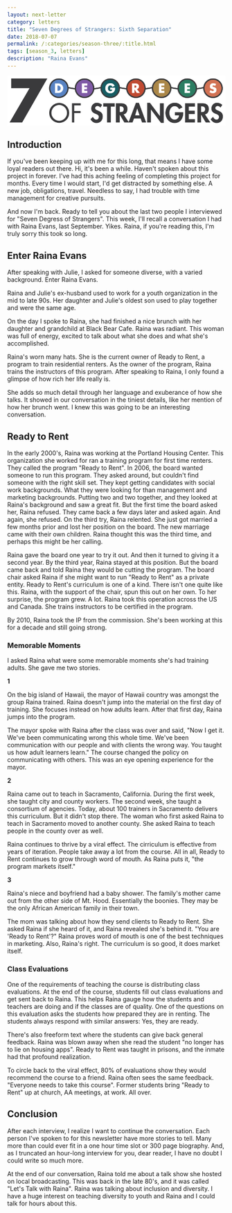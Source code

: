 ```yaml
---
layout: next-letter
category: letters
title: "Seven Degrees of Strangers: Sixth Separation"
date: 2018-07-07
permalink: /:categories/season-three/:title.html
tags: [season_3, letters]
description: "Raina Evans"
---
```


<img src="https://github.com/jermspeaks/jermspeaks.github.io/blob/master/assets/images/7_Degrees_Of_Strangers_Letterhead.png?raw=true" alt="7 Degrees of Strangers Letterhead" width="600" />

## Introduction

<!-- 
Welcome to the Jear Bear Letter's penultimate letter of the series "Seven Degrees of Strangers". If you've just started reading this series, I interview a stranger one degree of separation at a time. And you should check out [old letters from this series on my website](http://www.craftbyzen.com/letters/season-three/). 

Sorry it's taken so long to get to this letter. There have been a number of life hiccups, like finding and starting a new job. Sometimes, life gets in the way and you have to drop some things. But now I'm picking it back up to present two last letters.

This week, I'm presenting a conversation I had with Raina Evans.  -->

If you've been keeping up with me for this long, that means I have some loyal readers out there. Hi, it's been a while. Haven't spoken about this project in forever. I've had this aching feeling of completing this project for months. Every time I would start, I'd get distracted by something else. A new job, obligations, travel. Needless to say, I had trouble with time management for creative pursuits.

And now I'm back. Ready to tell you about the last two people I interviewed for "Seven Degress of Strangers". This week, I'll recall a conversation I had with Raina Evans, last September. Yikes. Raina, if you're reading this, I'm truly sorry this took so long.

## Enter Raina Evans

After speaking with Julie, I asked for someone diverse, with a varied background. Enter Raina Evans.

Raina and Julie's ex-husband used to work for a youth organization in the mid to late 90s. Her daughter and Julie's oldest son used to play together and were the same age.

On the day I spoke to Raina, she had finished a nice brunch with her daughter and grandchild at Black Bear Cafe. Raina was radiant. This woman was full of energy, excited to talk about what she does and what she's accomplished. 

Raina's worn many hats. She is the current owner of Ready to Rent, a program to train residential renters. As the owner of the program, Raina trains the instructors of this program. After speaking to Raina, I only found a glimpse of how rich her life really is.

She adds so much detail through her language and exuberance of how she talks. It showed in our conversation in the tiniest details, like her mention of how her brunch went. I knew this was going to be an interesting conversation.

## Ready to Rent

In the early 2000's, Raina was working at the Portland Housing Center. This organization she worked for ran a training program for first time renters. They called the program "Ready to Rent". In 2006, the board wanted someone to run this program. They asked around, but couldn't find someone with the right skill set. They kept getting candidates with social work backgrounds. What they were looking for than management and marketing backgrounds. Putting two and two together, and they looked at Raina's background and saw a great fit. But the first time the board asked her, Raina refused. They came back a few days later and asked again. And again, she refused. On the third try, Raina relented. She just got married a few months prior and lost her position on the board. The new marriage came with their own children. Raina thought this was the third time, and perhaps this might be her calling.

Raina gave the board one year to try it out. And then it turned to giving it a second year. By the third year, Raina stayed at this position. But the board came back and told Raina they would be cutting the program. The board chair asked Raina if she might want to run "Ready to Rent" as a private entity. Ready to Rent's curriculum is one of a kind. There isn't one quite like this. Raina, with the support of the chair, spun this out on her own. To her surprise, the program grew. A lot. Raina took this operation across the US and Canada. She trains instructors to be certified in the program.

By 2010, Raina took the IP from the commission. She's been working at this for a decade and still going strong.

### Memorable Moments

I asked Raina what were some memorable moments she's had training adults. She gave me two stories.

**1**

On the big island of Hawaii, the mayor of Hawaii country was amongst the group Raina trained. Raina doesn't jump into the material on the first day of training. She focuses instead on how adults learn. After that first day, Raina jumps into the program. 

The mayor spoke with Raina after the class was over and said, "Now I get it. We've been communicating wrong this whole time. We've been communication with our people and with clients the wrong way. You taught us how adult learners learn." The course changed the policy on communicating with others. This was an eye opening experience for the mayor.

**2**

Raina came out to teach in Sacramento, California. During the first week, she taught city and county workers. The second week, she taught a consortium of agencies. Today, about 100 trainers in Sacramento delivers this curriculum. But it didn't stop there. The woman who first asked Raina to teach in Sacramento moved to another county. She asked Raina to teach people in the county over as well. 

Raina continues to thrive by a viral effect. The cirriculum is effective from years of iteration. People take away a lot from the course. All in all, Ready to Rent continues to grow through word of mouth. As Raina puts it, "the program markets itself."

**3**

Raina's niece and boyfriend had a baby shower. The family's mother came out from the other side of Mt. Hood. Essentially the boonies. They may be the only African American family in their town.

The mom was talking about how they send clients to Ready to Rent. She asked Raina if she heard of it, and Raina revealed she's behind it. "You are 'Ready to Rent'?" Raina proves word of mouth is one of the best techniques in marketing. Also, Raina's right. The curriculum is so good, it does market itself.


### Class Evaluations

One of the requirements of teaching the course is distributing class evaluations. At the end of the course, students fill out class evaluations and get sent back to Raina. This helps Raina gauge how the students and teachers are doing and if the classes are of quality. One of the questions on this evaluation asks the students how prepared they are in renting. The students always respond with similar answers: Yes, they are ready.

There's also freeform text where the students can give back general feedback. Raina was blown away when she read the student "no longer has to lie on housing apps". Ready to Rent was taught in prisons, and the inmate had that profound realization.

To circle back to the viral effect, 80% of evaluations show they would recommend the course to a friend. Raina often sees the same feedback. "Everyone needs to take this course". Former students bring "Ready to Rent" up at church, AA meetings, at work. All over.

## Conclusion

After each interview, I realize I want to continue the conversation. Each person I've spoken to for this newsletter have more stories to tell. Many more than could ever fit in a one hour time slot or 300 page biography. And, as I truncated an hour-long interview for you, dear reader, I have no doubt I could write so much more.

At the end of our conversation, Raina told me about a talk show she hosted on local broadcasting. This was back in the late 80's, and it was called "Let's Talk with Raina". Raina was talking about inclusion and diversity. I have a huge interest on teaching diversity to youth and Raina and I could talk for hours about this.


<!-- 

Finished having lunch at Black Bear Diner

July training days - online training

Julie - ex-husbnad (Jonathan) - worked at the same youth organization in the mid to late 90s. Friends through work.

Their eldest son is the same age as Raina's daughter

Raina left that organization, worked at a couple different organization until she worked on the board of the Portland Housing Center. The organization helps home owners. 

She started managing education classes to help rental housing. Organizaion wanted Raina to fill the role. Less candidates with social services, more to program management and training.

Portland Housing Center - ready to rent, the board really liked it. They asked Raina three times before she agreed to lead the class. She gave it a year, which turned to 3 years. At the end fo the 3rd year, the board decided to stop the program. PHC's director told Raina she should run it on her own. This was around the time she just got married.

In 2006, blended family. Took curriculum to teach other teachers. Curriculum took two years for the staff and writers to put together.

Licensed the curriculum to other organizations. 

2007 - possession of curriculum of "Ready to Rent"
2010 - gave copyright to Raina's org

## Takeaway message

You never know what you're calling is. You should be open to everything.


## Notes

grandma breakfast -> grandson + daughter = loving them

Black bear cafe, western us, all over California

be anywhere to work <- that's how Raina operates

Training online
Take your work anywhere

How she met Julie

Her ex-husband and Raina worked for same youth organization years ago, back in the mid to late 90's

Oldest son + her daughter same age - played a lot together

Confusing to Raina -> training -> what she does

Julie's husband Johnathan left the organization. Jumped around other organizations. Eventually worked on the board of the Portland housing center. Homeowners

They had an education class called "Ready to Rent"

Barriers to get into rental housing. 
Moved -> head of this class.

They tried to find a replacement but kep getting social services, not someone with a program management / education training background.
No: Social Services
Yes: program management / education training background

Eliminating position for Raina at the board
board asked Raina to head "Ready to Rent"

First time: said no
Second time: said no
Third time: said yes

With some conditions
- evaluate and run for one year and see where they are

Ran it for three years
  Rental education no more, board sought to eliminate the program and Raina's position
  But one of the executive board members asked her to run it as an independent entity

Explore with Raina (2006), she was recently married in november 2005 with a blended family

No startup funds, no budget

Cirriculum is one of a kind. 2 years to write and put it together
For 3 years, licensed it to other organizations. Calling for it, put it on the shelf

Since 2007 - 2010, Ready to rent on license
After 2010, has CC and ownership to Raina

Spends less time marketing
Spends more time on training staff and licensing -> instructor certification

On-site training all around the US and Canada: CT, RI, HI, Canada, CA, NC

Lifework:
  background in communication, PR, marketing

Education:
  wheelhouse = non-traditional educators - how to teach. She loves it!

1,000s of people across US/ Canada

Road path -> middle school, high school, steward of doing this

elementary to college = teaching is a huge difference

90s / early 00s = middle schoolers
  - can morph, has some skill

HS - think they know everything. Have to get "adult" with them

Adults don't like diversity training

MS / HS much easier to understand diversity training (in WA)

Genre of teaching to different groups in high school

### Memorable Moments

training group in big island, HI
Talking about teaching

First day of training is spent on teaching. Later the students get it.

Adult learning principles

Director of city and county of HI after first days said "Now I get it. We've been doing it the wrong way"
  about communicating to each other

"We've been communicating with our people, with clients, the wrong way. You taught us what adult learners needs. How they learn."

Reconfigure how to communicate. Now put the right communication piece"

Memorable training

Sacramento, CA 2015

County in SAC, 2 weeks

Week 1: 30 city + county of sacramento employees
Week 2: 30-32 consortium of agencies

Both groups want training

~100 trainers in SAC delivering this cirriculum

Woman moved the county over and referred a new group of agencies to train! (word of mouth)
She also was the one to open it up to the consortium and wanted it in SAC

She led the call for training

CA has tons of trainees

People who take class

3 ppl as renters were taught homeowning, now are instructors

Class evaluations (feedback)
- never seen negative evaluations
- students get it

Prisoners taught this -> evaluation

Con you get housing now?
Response: No longer have to lie on housing applications

Feedback & evaluations - original curriculum

through responses, see changes in behavior, and measures effectiveness

As part of teaching the curriculum, evaluations are sent back to Ready to Rent
(1) how students are doing
(2) how instructors are doing

80% of evals - Would you recommend to friend. Answer: "Everyone needs to take this class"

Outreach - word of mouth
email - staffers (5 ppl)
last 3 months - call from agencies where it was mentioned in meetings
e.g. AA, Dept of behavioral health

Heard from meeting (mentions)
publicity, client needs for housing

Niece + BF: had 1 year old baby. At the baby shower, their mom from mt. hood (Madras OR) heard about the program ready to rent. Told Raina, you're behind it?!

She may be the only African American family in the area. Maybe works in corrections.

We send them to classes (her clients)

How do we connect with people?

Takeaway: you never know what your calling is. Leave yourself open to everything

Next participant: 2 ppl in mind

Diversity Curriculum - late 80s

hosted local tv talk show - interview people - talk show formal

"Let's talk with Raina"

Degrees of diversity

-->